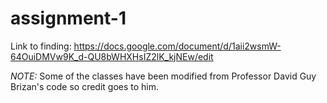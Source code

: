 # assignment-1

Link to finding: https://docs.google.com/document/d/1aii2wsmW-64OuiDMVw9K_d-QU8bWHXHsIZ2lK_kjNEw/edit

*NOTE:* Some of the classes have been modified from Professor David Guy Brizan's code so credit goes to him.
